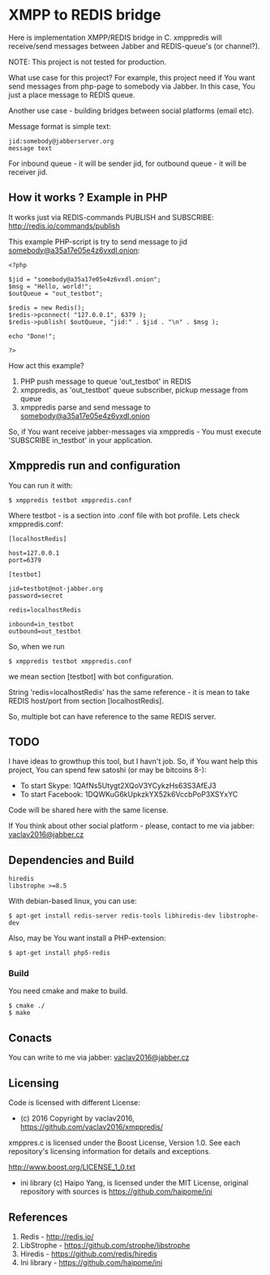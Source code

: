 # XMPP to REDIS bridge

Here is implementation XMPP/REDIS bridge in C. xmppredis will receive/send messages between Jabber and REDIS-queue's (or channel?).

NOTE: This project is not tested for production.

What use case for this project?
For example, this project need if You want send messages from php-page to somebody via Jabber. In this case, You just a place message to REDIS queue.

Another use case - building bridges between social platforms (email etc).

Message format is simple text:

    jid:somebody@jabberserver.org
    message text

For inbound queue - it will be sender jid, for outbound queue - it will be receiver jid.

## How it works ? Example in PHP

It works just via REDIS-commands PUBLISH and SUBSCRIBE:
http://redis.io/commands/publish

This example PHP-script is try to send message to jid somebody@a35a17e05e4z6vxdl.onion:

    <?php

    $jid = "somebody@a35a17e05e4z6vxdl.onion";
    $msg = "Hello, world!";
    $outQueue = "out_testbot";

    $redis = new Redis();
    $redis->pconnect( "127.0.0.1", 6379 );
    $redis->publish( $outQueue, "jid:" . $jid . "\n" . $msg );

    echo "Done!";

    ?>

How act this example?

1. PHP push message to queue 'out_testbot' in REDIS
2. xmppredis, as 'out_testbot' queue subscriber, pickup message from queue
3. xmppredis parse and send message to somebody@a35a17e05e4z6vxdl.onion

So, if You want receive jabber-messages via xmppredis - You must execute 'SUBSCRIBE in_testbot' in your application.


## Xmppredis run and configuration

You can run it with:

    $ xmppredis testbot xmppredis.conf

Where testbot - is a section into .conf file with bot profile.
Lets check xmppredis.conf:

    [localhostRedis]

    host=127.0.0.1
    port=6379

    [testbot]

    jid=testbot@not-jabber.org
    password=secret

    redis=localhostRedis

    inbound=in_testbot
    outbound=out_testbot

So, when we run 

    $ xmppredis testbot xmppredis.conf

we mean section [testbot] with bot configuration.

String 'redis=localhostRedis' has the same reference - it is mean to take REDIS host/port from section [localhostRedis].

So, multiple bot can have reference to the same REDIS server.

## TODO

I have ideas to growthup this tool, but I havn't job. So, if You want help this project, You can spend few satoshi (or may be bitcoins 8-):

* To start Skype: 1QAfNs5Utygt2XQoV3YCykzHs63S3AfEJ3
* To start Facebook: 1DQWKuG6kUpkzkYX52k6VccbPoP3XSYxYC

Code will be shared here with the same license.

If You think about other social platform - please, contact to me via jabber: vaclav2016@jabber.cz

## Dependencies and Build

    hiredis
    libstrophe >=8.5

With debian-based linux, you can use:

    $ apt-get install redis-server redis-tools libhiredis-dev libstrophe-dev

Also, may be You want install a PHP-extension:

    $ apt-get install php5-redis

### Build

You need cmake and make to build.

    $ cmake ./
    $ make

## Conacts

You can write to me via jabber: vaclav2016@jabber.cz

## Licensing

Code is licensed with different License:

* (с) 2016 Copyright by vaclav2016, https://github.com/vaclav2016/xmppredis/

xmppres.c is licensed under the Boost License, Version 1.0. See each
repository's licensing information for details and exceptions.

http://www.boost.org/LICENSE_1_0.txt

* ini library (c) Haipo Yang, is licensed under the MIT License, original repository with sources is https://github.com/haipome/ini

## References

1. Redis - http://redis.io/
2. LibStrophe - https://github.com/strophe/libstrophe
3. Hiredis - https://github.com/redis/hiredis
4. Ini library - https://github.com/haipome/ini
